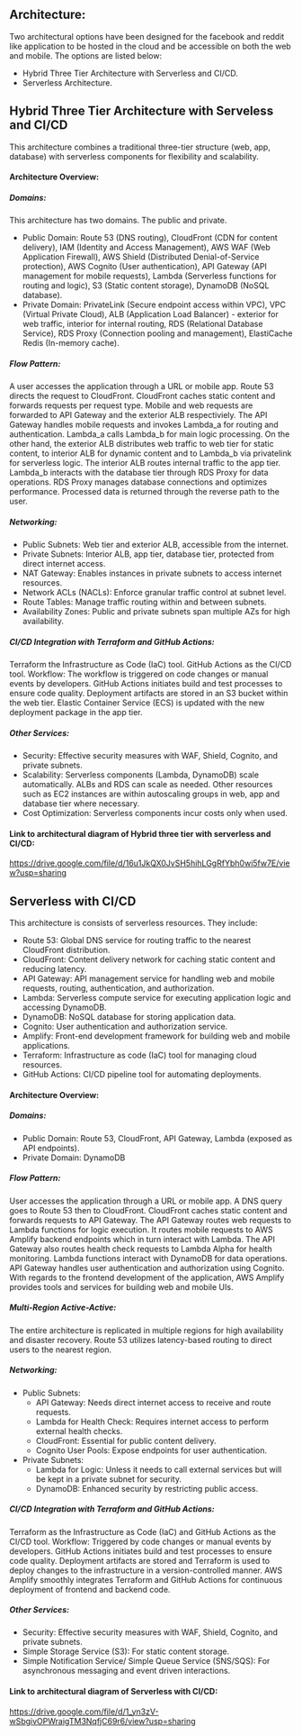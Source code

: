 ## Architecture:
Two architectural options have been designed for the facebook and reddit like application to be hosted in the cloud and be accessible on both the web and mobile. The options are listed below:
+ Hybrid Three Tier Architecture with Serverless and CI/CD.
+ Serverless Architecture.

## __Hybrid Three Tier Architecture with Serveless and CI/CD__
This architecture combines a traditional three-tier structure (web, app, database) with serverless components for flexibility and scalability.
#### Architecture Overview:
##### Domains:
This architecture has two domains. The public and private.
* Public Domain:
Route 53 (DNS routing), CloudFront (CDN for content delivery), IAM (Identity and Access Management), AWS WAF (Web Application Firewall), AWS Shield (Distributed Denial-of-Service protection), AWS Cognito (User authentication), API Gateway (API management for mobile requests), Lambda (Serverless functions for routing and logic), S3 (Static content storage), DynamoDB (NoSQL database).
* Private Domain:
PrivateLink (Secure endpoint access within VPC), VPC (Virtual Private Cloud), ALB (Application Load Balancer) - exterior for web traffic, interior for internal routing, RDS (Relational Database Service), RDS Proxy (Connection pooling and management), ElastiCache Redis (In-memory cache).

##### Flow Pattern:
A user accesses the application through a URL or mobile app. Route 53 directs the request to CloudFront. CloudFront caches static content and forwards requests per request type. Mobile and web requests are forwarded to API Gateway and the exterior ALB respectiviely. The API Gateway handles mobile requests and invokes Lambda_a for routing and authentication. Lambda_a calls Lambda_b for main logic processing.
On the other hand, the exterior ALB distributes web traffic to web tier for static content, to interior ALB for dynamic content and to Lambda_b via privatelink for serverless logic. The interior ALB routes internal traffic to the app tier. Lambda_b interacts with the database tier through RDS Proxy for data operations. RDS Proxy manages database connections and optimizes performance. Processed data is returned through the reverse path to the user.

##### Networking:
- Public Subnets: Web tier and exterior ALB, accessible from the internet.
- Private Subnets: Interior ALB, app tier, database tier, protected from direct internet access.
- NAT Gateway: Enables instances in private subnets to access internet resources.
- Network ACLs (NACLs): Enforce granular traffic control at subnet level.
- Route Tables: Manage traffic routing within and between subnets.
- Availability Zones: Public and private subnets span multiple AZs for high availability.

##### CI/CD Integration with Terraform and GitHub Actions:
Terraform the Infrastructure as Code (IaC) tool. GitHub Actions as the CI/CD tool. 
Workflow:
The workflow is triggered on code changes or manual events by developers. GitHub Actions initiates build and test processes to ensure code quality. Deployment artifacts are stored in an S3 bucket within the web tier.  Elastic Container Service (ECS) is updated with the new deployment package in the app tier.

##### Other Services: 
- Security: Effective security measures with WAF, Shield, Cognito, and private subnets.
- Scalability: Serverless components (Lambda, DynamoDB) scale automatically. ALBs and RDS can scale as needed. Other resources such as EC2 instances are within autoscaling groups in web, app and database tier where necessary.
- Cost Optimization: Serverless components incur costs only when used.

#### Link to architectural diagram of Hybrid three tier with serverless and CI/CD:
https://drive.google.com/file/d/16u1JkQX0JvSH5hihLGgRfYbh0wi5fw7E/view?usp=sharing


## __Serverless with CI/CD__
This architecture is consists of serverless resources. They include:
- Route 53: Global DNS service for routing traffic to the nearest CloudFront distribution.
- CloudFront: Content delivery network for caching static content and reducing latency.
- API Gateway: API management service for handling web and mobile requests, routing, authentication, and authorization.
- Lambda: Serverless compute service for executing application logic and accessing DynamoDB.
- DynamoDB: NoSQL database for storing application data.
- Cognito: User authentication and authorization service.
- Amplify: Front-end development framework for building web and mobile applications.
- Terraform: Infrastructure as code (IaC) tool for managing cloud resources.
- GitHub Actions: CI/CD pipeline tool for automating deployments.
  
#### Architecture Overview:
##### Domains:
* Public Domain:
Route 53, CloudFront, API Gateway, Lambda (exposed as API endpoints).
* Private Domain:
DynamoDB

##### Flow Pattern:
User accesses the application through a URL or mobile app. A DNS query goes to Route 53 then to CloudFront. CloudFront caches static content and forwards requests to API Gateway. The API Gateway routes web requests to Lambda functions for logic execution. It routes mobile requests to AWS Amplify backend endpoints which in turn interact with Lambda. The API Gateway also routes health check requests to Lambda Alpha for health monitoring. Lambda functions interact with DynamoDB for data operations. API Gateway handles user authentication and authorization using Cognito. With regards to the frontend development of the application, AWS Amplify provides tools and services for building web and mobile UIs.

##### Multi-Region Active-Active:
The entire architecture is replicated in multiple regions for high availability and disaster recovery. Route 53 utilizes latency-based routing to direct users to the nearest region.

##### Networking:
- Public Subnets:
  + API Gateway: Needs direct internet access to receive and route requests.
  + Lambda for Health Check: Requires internet access to perform external health checks.
  + CloudFront: Essential for public content delivery.
  + Cognito User Pools: Expose endpoints for user authentication.
- Private Subnets:
  + Lambda for Logic: Unless it needs to call external services but will be kept in a private subnet for security.
  + DynamoDB: Enhanced security by restricting public access.

##### CI/CD Integration with Terraform and GitHub Actions:
Terraform as the Infrastructure as Code (IaC) and GitHub Actions as the CI/CD tool.
Workflow:
Triggered by code changes or manual events by developers. GitHub Actions initiates build and test processes to ensure code quality. Deployment artifacts are stored and Terraform is used to deploy changes to the infrastructure in a version-controlled manner. AWS Amplify smoothly integrates Terraform and GitHub Actions for continuous deployment of frontend and backend code.

##### Other Services: 
- Security: Effective security measures with WAF, Shield, Cognito, and private subnets.
- Simple Storage Service (S3): For static content storage.
- Simple Notification Service/ Simple Queue Service (SNS/SQS): For asynchronous messaging and event driven interactions.

#### Link to architectural diagram of Serverless with CI/CD: 
https://drive.google.com/file/d/1_yn3zV-wSbgivOPWraigTM3NqfjC69r6/view?usp=sharing

